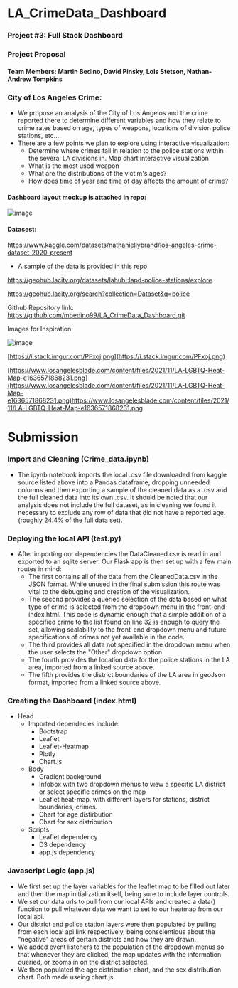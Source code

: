 # LA_CrimeData_Dashboard
### Project #3: Full Stack Dashboard


### Project Proposal
#### Team Members: Martin Bedino, David Pinsky, Lois Stetson, Nathan-Andrew Tompkins

### City of Los Angeles Crime:

- We propose an analysis of the City of Los Angelos and the crime reported there to determine different variables and how they relate to crime rates based on age, types of weapons, locations of division police stations, etc... 
- There are a few points we plan to explore using interactive visualization:
  - Determine where crimes fall in relation to the police stations within the several LA divisions in. Map chart interactive visualization
  - What is the most used weapon
  - What are the distributions of the victim's ages?
  - How does time of year and time of day affects the amount of crime? 

#### Dashboard layout mockup is attached in repo:
![image](https://github.com/mbedino99/LA_CrimeData_Dashboard/assets/127718619/1a7762eb-b5ad-4fe5-bfe9-1cce71a92016)


#### Datasest:
https://www.kaggle.com/datasets/nathaniellybrand/los-angeles-crime-dataset-2020-present
- A sample of the data is provided in this repo

https://geohub.lacity.org/datasets/lahub::lapd-police-stations/explore

https://geohub.lacity.org/search?collection=Dataset&q=police

Github Repository link: https://github.com/mbedino99/LA_CrimeData_Dashboard.git

Images for Inspiration:

![image](https://github.com/mbedino99/LA_CrimeData_Dashboard/assets/127718619/cb94edf6-5bb4-4cd2-902f-bdac25d777f0)


[https://i.stack.imgur.com/PFxoj.png](https://i.stack.imgur.com/PFxoj.png)

[https://www.losangelesblade.com/content/files/2021/11/LA-LGBTQ-Heat-Map-e1636571868231.png](https://www.losangelesblade.com/content/files/2021/11/LA-LGBTQ-Heat-Map-e1636571868231.png)https://www.losangelesblade.com/content/files/2021/11/LA-LGBTQ-Heat-Map-e1636571868231.png

# Submission

### Import and Cleaning (Crime_data.ipynb)
- The ipynb notebook  imports the local .csv file downloaded from kaggle source listed above into a Pandas dataframe, dropping unneeded columns and then exporting a sample of the cleaned data as a .csv and the full cleaned data into its own .csv. It should be noted that our analysis does not include the full dataset, as in cleaning we found it necessary to exclude any row of data that did not have a reported age. (roughly 24.4% of the full data set).

### Deploying the local API (test.py)
- After importing our dependencies the DataCleaned.csv is read in and exported to an sqlite server. Our Flask app is then set up with a few main routes in mind:
  - The first contains all of the data from the CleanedData.csv in the JSON format. While unused in the final submission this route was vital to the debugging and creation of the visualization.
  - The second provides a queried selection of the data based on what type of crime is selected from the dropdown menu in the front-end index.html. This code is dynamic enough that a simple addition of a specified crime to the list found on line 32 is enough to query the set, allowing scalability to the front-end dropdown menu and future specifications of crimes not yet available in the code.
  - The third provides all data not specified in the dropdown menu when the user selects the "Other" dropdown option.
  - The fourth provides the location data for the police stations in the LA area, imported from a linked source above.
  - The fifth provides the district boundaries of the LA area in geoJson format, imported from a linked source above.
 
### Creating the Dashboard (index.html)
- Head
  - Imported dependecies include:
    - Bootstrap
    - Leaflet
    - Leaflet-Heatmap
    - Plotly
    - Chart.js
  - Body
    - Gradient background
    - Infobox with two dropdown menus to view a specific LA district or select specific crimes on the map
    - Leaflet heat-map, with different layers for stations, district boundaries, crimes.
    - Chart for age distirbution
    - Chart for sex distribution
  - Scripts
    - Leaflet dependency
    - D3 dependency
    - app.js dependency

### Javascript Logic (app.js)
- We first set up the layer variables for the leaflet map to be filled out later and then the map initialization itself, being sure to include layer controls.
- We set our data urls to pull from our local APIs and created a data() function to pull whatever data we want to set to our heatmap from our local api.
- Our district and police station layers were then populated by pulling from each local api link respectively, being conscientious about the "negative" areas of certain districts and how they are drawn.
- We added event listeners to the population of the dropdown menus so that whenever they are clicked, the map updates with the information queried, or zooms in on the district selected.
- We then populated the age distribution chart, and the sex distribution chart. Both made useing chart.js.
